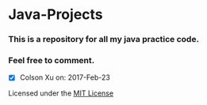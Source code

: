 # Java-Projects
### This is a repository for all my java practice code.
### Feel free to comment.

- [x] Colson Xu on: 2017-Feb-23


Licensed under the [MIT License](LICENSE)
